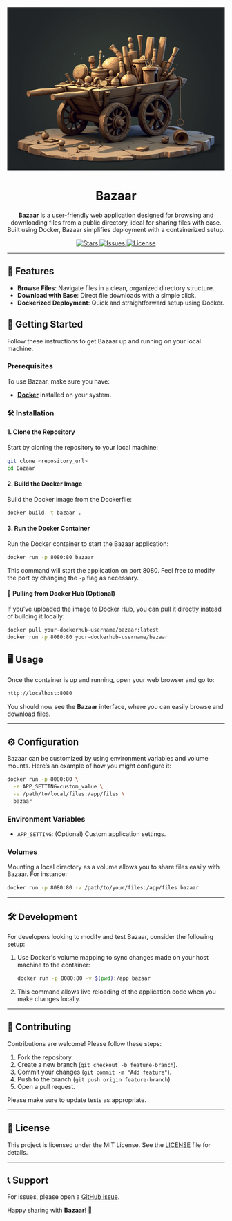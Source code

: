 <div align="center"><img src="_assets/bazaar.jpg"></div>
<h1 align="center">Bazaar</h1>

<p align="center">
  <b>Bazaar</b> is a user-friendly web application designed for browsing and downloading files from a public directory, ideal for sharing files with ease. Built using Docker, Bazaar simplifies deployment with a containerized setup.
</p>

<p align="center">
  <a href="https://github.com/your-repository/Bazaar/stargazers">
    <img src="https://img.shields.io/github/stars/your-repository/Bazaar" alt="Stars">
  </a>
  <a href="https://github.com/your-repository/Bazaar/issues">
    <img src="https://img.shields.io/github/issues/your-repository/Bazaar" alt="Issues">
  </a>
  <a href="https://github.com/your-repository/Bazaar/blob/main/LICENSE">
    <img src="https://img.shields.io/github/license/your-repository/Bazaar" alt="License">
  </a>
</p>

---

## 🌟 Features

- **Browse Files**: Navigate files in a clean, organized directory structure.
- **Download with Ease**: Direct file downloads with a simple click.
- **Dockerized Deployment**: Quick and straightforward setup using Docker.

## 🚀 Getting Started

Follow these instructions to get Bazaar up and running on your local machine.

### Prerequisites

To use Bazaar, make sure you have:

- **[Docker](https://docs.docker.com/get-docker/)** installed on your system.

### 🛠 Installation

#### 1. Clone the Repository

Start by cloning the repository to your local machine:

```bash
git clone <repository_url>
cd Bazaar
```

#### 2. Build the Docker Image

Build the Docker image from the Dockerfile:

```bash
docker build -t bazaar .
```

#### 3. Run the Docker Container

Run the Docker container to start the Bazaar application:

```bash
docker run -p 8080:80 bazaar
```

This command will start the application on port 8080. Feel free to modify the port by changing the `-p` flag as necessary.

#### 🐳 Pulling from Docker Hub (Optional)

If you’ve uploaded the image to Docker Hub, you can pull it directly instead of building it locally:

```bash
docker pull your-dockerhub-username/bazaar:latest
docker run -p 8080:80 your-dockerhub-username/bazaar
```

## 🖥 Usage

Once the container is up and running, open your web browser and go to:

```bash
http://localhost:8080
```

You should now see the **Bazaar** interface, where you can easily browse and download files.

---

## ⚙️ Configuration

Bazaar can be customized by using environment variables and volume mounts. Here’s an example of how you might configure it:

```bash
docker run -p 8080:80 \
  -e APP_SETTING=custom_value \
  -v /path/to/local/files:/app/files \
  bazaar
```

### Environment Variables

- `APP_SETTING`: (Optional) Custom application settings.

### Volumes

Mounting a local directory as a volume allows you to share files easily with Bazaar. For instance:

```bash
docker run -p 8080:80 -v /path/to/your/files:/app/files bazaar
```

---

## 🛠 Development

For developers looking to modify and test Bazaar, consider the following setup:

1. Use Docker's volume mapping to sync changes made on your host machine to the container:

   ```bash
   docker run -p 8080:80 -v $(pwd):/app bazaar
   ```

2. This command allows live reloading of the application code when you make changes locally.

---

## 🤝 Contributing

Contributions are welcome! Please follow these steps:

1. Fork the repository.
2. Create a new branch (`git checkout -b feature-branch`).
3. Commit your changes (`git commit -m "Add feature"`).
4. Push to the branch (`git push origin feature-branch`).
5. Open a pull request.

Please make sure to update tests as appropriate.

---

## 📝 License

This project is licensed under the MIT License. See the [LICENSE](LICENSE) file for details.

---

## 📞 Support

For issues, please open a [GitHub issue](https://github.com/your-repository/Bazaar/issues).

Happy sharing with **Bazaar**! 🚀
